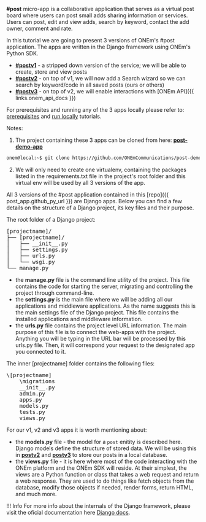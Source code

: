 **#post** micro-app is a collaborative application that serves as a virtual post board where users can post small adds sharing information or services. Users can post, edit and view adds, search by keyword, contact the add owner, comment and rate.

In this tutorial we are going to present 3 versions of ONEm's #post application. The apps are written in the Django framework using ONEm's Python SDK.

- **[#postv1](/use_case/postv1/)** - a stripped down version of the service; we will be able to create, store and view posts
- **[#postv2](/use_case/postv2/)** - on top of v1, we will now add a Search wizard so we can search by keyword/code in all saved posts (ours or others)
- **[#postv3](/use_case/postv3/)** - on top of v2, we will enable interactions with [ONEm API]({{ links.onem_api_docs }})

For prerequisites and running any of the 3 apps locally please refer to: [prerequisites](/getting_started/python_prereq) and [run locally](/getting_started/python_run_local/) tutorials.


Notes: 

1) The project containing these 3 apps can be cloned from here: [**post-demo-app**](https://github.com/ONEmCommunications/post-demo-app)
```bash
onem@local:~$ git clone https://github.com/ONEmCommunications/post-demo-app
```

2) We will only need to create one virtualenv, containing the packages listed in the requirements.txt file in the project's root folder and this virtual env will be used by all 3 versions of the app.

All 3 versions of the #post application contained in this [repo]({{ post_app.github_py_url }}) are Django apps. Below you can find a few details on the structure of a Django project, its key files and their purpose.

The root folder of a Django project:

<pre>
[projectname]/
├── [projectname]/
│   ├── __init__.py
│   ├── settings.py
│   ├── urls.py
│   └── wsgi.py
└── manage.py
</pre>

- the **manage.py** file is the command line utility of the project. This file contains the code for starting the server, migrating and controlling the project through command-line.
- the **settings.py** is the main file where we will be adding all our applications and middleware applications. As the name suggests this is the main settings file of the Django project. This file contains the installed applications and middleware information.
- the **urls.py** file contains the project level URL information. The main purpose of this file is to connect the web-apps with the project. Anything you will be typing in the URL bar will be processed by this urls.py file. Then, it will correspond your request to the designated app you connected to it.

The inner [projectname] folder contains the following files:

<pre>
\[projectname]
    \migrations
    __init__.py
    admin.py
    apps.py
    models.py
    tests.py
    views.py
</pre>


For our v1, v2 and v3 apps it is worth mentioning about:

- the **models.py** file - the model for a `post` enitity is described here. Django models define the structure of stored data. We will be using this in **[postv2](/use_case/postv2/)** and **[postv3](/use_case/postv3/)** to store our posts in a local database.
- the **views.py** file - it is here where most of the code interacting with the ONEm platform and the ONEm SDK will reside. At their simplest, the views are a Python function or class that takes a web request and return a web response. They are used to do things like fetch objects from the database, modify those objects if needed, render forms, return HTML, and much more.


!!! Info
    For more info about the internals of the Django framework, please visit the oficial documentation here [Django docs](https://docs.djangoproject.com).

